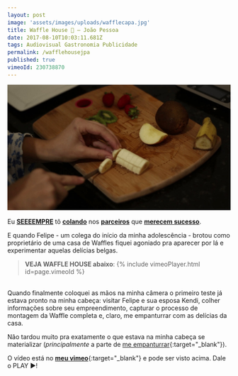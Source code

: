 ```yaml
---
layout: post
image: 'assets/images/uploads/wafflecapa.jpg'
title: Waffle House 🥝 — João Pessoa
date: 2017-08-10T10:03:11.681Z
tags: Audiovisual Gastronomia Publicidade
permalink: /wafflehousejpa
published: true
vimeoId: 230738870
---
```

![Recheio da Waffle sendo preparado: Kiwi cortado e a banana no professo. Na mesma tábua de cortar morangos e um Kiwi inteiro esperam sua vez](assets/images/uploads/waffle01.jpg)

Eu [**SEEEEMPRE**](/LugarSemDirecao-LosCabrasGigantes) tô [**colando**](/FloresBaldiasVentoVendaval) nos [**parceiros**](/ZeSilvaAbelhaAbelhinha) que [**merecem sucesso**](/Vieira-RED-BULL).

E quando Felipe - um colega do início da minha adolescência - brotou como proprietário de uma casa de Waffles fiquei agoniado pra aparecer por lá e experimentar aquelas delícias belgas.

> **VEJA WAFFLE HOUSE abaixo**:
{% include vimeoPlayer.html id=page.vimeoId %}


<br/>
Quando finalmente coloquei as mãos na minha câmera o primeiro teste já estava pronto na minha cabeça: visitar Felipe e sua esposa Kendi, colher informações sobre seu empreendimento, capturar o processo de montagem da Waffle completa e, claro, me empanturrar com as delícias da casa.

Não tardou muito pra exatamente o que estava na minha cabeça se materializar (*principalmente* a parte de [me empanturrar](assets/images/uploads/waffleprint.jpg){:target="_blank"}).

O vídeo está no [**meu vimeo**](https://vimeo.com/bezerramos){:target="_blank"} e pode ser visto acima. Dale o PLAY ▶!